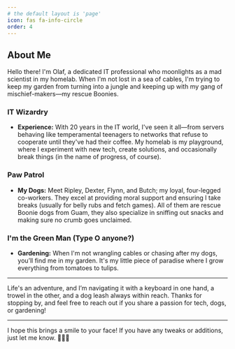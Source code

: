```yaml
---
# the default layout is 'page'
icon: fas fa-info-circle
order: 4
---
```



## About Me
Hello there! I'm Olaf, a dedicated IT professional who moonlights as a mad scientist in my homelab. When I'm not lost in a sea of cables, I'm trying to keep my garden from turning into a jungle and keeping up with my gang of mischief-makers—my rescue Boonies.

### IT Wizardry
- **Experience:** With 20 years in the IT world, I've seen it all—from servers behaving like temperamental teenagers to networks that refuse to cooperate until they've had their coffee. My homelab is my playground, where I experiment with new tech, create solutions, and occasionally break things (in the name of progress, of course).

### Paw Patrol
- **My Dogs:** Meet Ripley, Dexter, Flynn, and Butch; my loyal, four-legged co-workers. They excel at providing moral support and ensuring I take breaks (usually for belly rubs and fetch games). All of them are rescue Boonie dogs from Guam, they also specialize in sniffing out snacks and making sure no crumb goes unclaimed.

### I'm the Green Man (Type O anyone?)
- **Gardening:** When I'm not wrangling cables or chasing after my dogs, you’ll find me in my garden. It's my little piece of paradise where I grow everything from tomatoes to tulips.

---

Life's an adventure, and I’m navigating it with a keyboard in one hand, a trowel in the other, and a dog leash always within reach. Thanks for stopping by, and feel free to reach out if you share a passion for tech, dogs, or gardening!

---

I hope this brings a smile to your face! If you have any tweaks or additions, just let me know. 🌟🐶🌱
